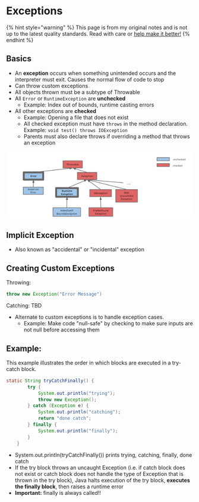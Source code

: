 # Exceptions

{% hint style="warning" %}
This page is from my original notes and is not up to the latest quality standards. Read with care or [help make it better!](https://github.com/64bitpandas/cs61b-notes/pulls)
{% endhint %}

## Basics

* An **exception** occurs when something unintended occurs and the interpreter must exit. Causes the normal flow of code to stop
* Can throw custom exceptions
* All objects thrown must be a subtype of Throwable
* All `Error` or `RuntimeException` are **unchecked**
  * Example: Index out of bounds, runtime casting errors
* All other exceptions are **checked**
  * Example: Opening a file that does not exist
  * All checked exception must have `throws` in the method declaration. Example: `void test() throws IOException`
  * Parents must also declare throws if overriding a method that throws an exception

![Some of the more common Exception types in Java.](../.gitbook/assets/image%20%2865%29.png)

## Implicit Exception

* Also known as "accidental" or "incidental" exception

## Creating Custom Exceptions

Throwing:

```java
throw new Exception("Error Message")
```

Catching: TBD

* Alternate to custom exceptions is to handle exception cases.
  * Example: Make code "null-safe" by checking to make sure inputs are not null before accessing them

## Example:

This example illustrates the order in which blocks are executed in a try-catch block.

```java
static String tryCatchFinally() {
        try {
            System.out.println("trying");
            throw new Exception();
        } catch (Exception e) {
            System.out.println("catching");
            return "done catch";
        } finally {
            System.out.println("finally");
        }
    }
```

* System.out.println\(tryCatchFinally\(\)\) prints trying, catching, finally, done catch
* If the try block throws an uncaught Exception \(i.e. if catch block does not exist or catch block does not handle the type of Exception that is thrown in the try block\), Java halts execution of the try block, **executes the finally block**, then raises a runtime error 
* **Important:** finally is always called!!

